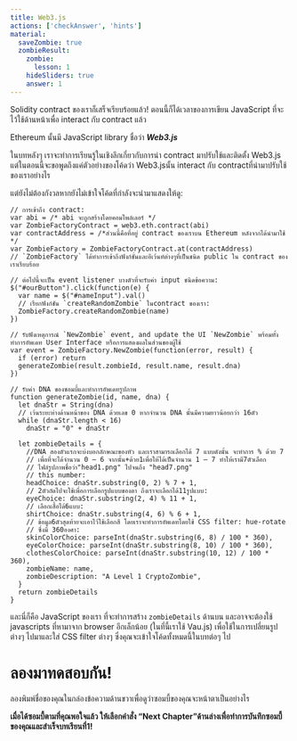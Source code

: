 ```yaml
---
title: Web3.js
actions: ['checkAnswer', 'hints']
material:
  saveZombie: true
  zombieResult:
    zombie:
      lesson: 1
    hideSliders: true
    answer: 1
---
```


Solidity contract ของเราก็เสร็จเรียบร้อยแล้ว! ตอนนี้ก็ได้เวลาของการเขียน JavaScript ที่จะไว้ใช้ด้านหน้าเพื่อ interact กับ contract แล้ว

Ethereum นั้นมี JavaScript library  ชื่อว่า ***Web3.js***

ในบทหลังๆ เราจะทำการเรียนรู้ในเชิงลึกเกี่ยวกับการนำ contract มาปรับใช้และติดตั้ง Web3.js แต่ในตอนนี้จะขอพูดถึงแค่ตัวอย่างของโค้ดว่า Web3.jsนั้น interact กับ contractที่นำมาปรับใช้ของเราอย่างไร 

แต่ยังไม่ต้องกังวลหากยังไม่เข้าใจโค้ดที่กำลังจะนำมาแสดงให้ดู:

```
// การเข้าถึง contract:
var abi = /* abi จะถูกสร้างโดยคอมไพล์เลอร์ */
var ZombieFactoryContract = web3.eth.contract(abi)
var contractAddress = /*ส่วนนี้คือที่อยู่ contract ของเราบน Ethereum หลังจากได้นำมาใช้ */
var ZombieFactory = ZombieFactoryContract.at(contractAddress)
// `ZombieFactory` ได้ทำการเข้าถึงฟังก์ชั่นและอีเว้นท์ต่างๆที่เป็นชนิด public ใน contract ของเราเรียบร้อย

// ต่อไปนี้จะเป็น event listener บางตัวที่จะรับค่า input ชนิดข้อความ:
$("#ourButton").click(function(e) {
  var name = $("#nameInput").val()
  // เรียกฟังก์ชัน `createRandomZombie` ในcontract ของเรา:
  ZombieFactory.createRandomZombie(name)
})

// รับฟังเหตุการณ์ `NewZombie` event, and update the UI `NewZombie` พร้อมทั้งทำการอัพเดท User Interface หรือการแสดงผลในส่วนของผู้ใช้
var event = ZombieFactory.NewZombie(function(error, result) {
  if (error) return
  generateZombie(result.zombieId, result.name, result.dna)
})

// รับค่า DNA ของซอมบี้และทำการอัพเดทรูปภาพ
function generateZombie(id, name, dna) {
  let dnaStr = String(dna)
  // เว้นระยะห่างด้านหน้าของ DNA ด้วยเลข 0 หากจำนวน DNA นั้นมีความยาวน้อยกว่า 16ตัว
  while (dnaStr.length < 16)
    dnaStr = "0" + dnaStr

  let zombieDetails = {
    //DNA สองตัวแรกจะบ่งบอกลักษณะของหัว และเราสามารถเลือกได้ 7 แบบดังนั้น จะทำการ % ด้วย 7 
    // เพื่อที่จะได้จำนวน 0 – 6 จากนั้น+ด้วย1เพื่อให้ได้เป็นจำนวน 1 – 7 ทำให้เรามี7ตัวเลือก
    // ไฟล์รูปภาพชื่อว่า"head1.png" ไปจนถึง "head7.png" 
    // this number:
    headChoice: dnaStr.substring(0, 2) % 7 + 1,
    // 2ตัวถัดไปจะใช้เพื่อการเลือกรูปแบบของตา ถึงเราจะเลือกได้11รูปแบบ:
    eyeChoice: dnaStr.substring(2, 4) % 11 + 1,
    // เลือกเสื้อได้6แบบ:
    shirtChoice: dnaStr.substring(4, 6) % 6 + 1,
    // ข้อมูล6ตัวสุดท้ายจะเอาไว้ใช้เลือกสี โดยเราจะทำการอัพเดทโดยใช้ CSS filter: hue-rotate
    // ซึ่งมี 360องศา:
    skinColorChoice: parseInt(dnaStr.substring(6, 8) / 100 * 360),
    eyeColorChoice: parseInt(dnaStr.substring(8, 10) / 100 * 360),
    clothesColorChoice: parseInt(dnaStr.substring(10, 12) / 100 * 360),
    zombieName: name,
    zombieDescription: "A Level 1 CryptoZombie",
  }
  return zombieDetails
}
```

และนี่ก็คือ JavaScript ของเรา ที่จะทำการสร้าง `zombieDetails` ด้านบน และอาจจะต้องใช้ javascripts ที่หามาจาก browser อีกเล็กน้อย (ในที่นี้เราใช้ Vau.js) เพื่อใช้ในการเปลี่ยนรูปต่างๆ ไปมาและใส่ CSS filter ต่างๆ ซึ่งคุณจะเข้าใจโค้ดทั้งหมดนี้ในบทต่อๆ ไป

# ลองมาทดสอบกัน!

ลองพิมพ์ชื่อของคุณในกล่องข้อความด้านขวาเพื่อดูว่าซอมบี้ของคุณจะหน้าตาเป็นอย่างไร

**เมื่อได้ซอมบี้ตามที่คุณพอใจแล้ว ให้เลือกคำสั่ง “Next Chapter”ด้านล่างเพื่อทำการบันทึกซอมบี้ของคุณและสำเร็จบทเรียนที่1!**
